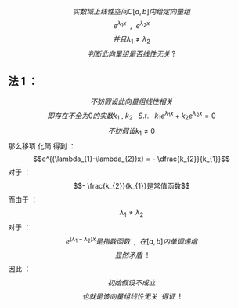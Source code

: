 $$实数域上线性空间C[a,b]内给定向量组$$
$$e^{\lambda_{1}x} \ \ , \ \ e^{\lambda_{2}x}$$
$$并且 \lambda_{1} \neq \lambda_{2}$$
$$判断此向量组是否线性无关 \ ?$$
## 法 1 ：
$$不妨假设此向量组线性相关$$
$$即存在不全为0的实数k_{1} \ , \ k_{2} \ \ \  S.t. \ \ \ k_{1}e^{\lambda_{1}x}+ k_{2}e^{\lambda_{2}x}=0$$
$$不妨假设k_{1} \neq 0$$
那么移项 化简 得到 ：
$$e^{(\lambda_{1}-\lambda_{2})x} = - \dfrac{k_{2}}{k_{1}}$$
对于 ：
$$- \frac{k_{2}}{k_{1}}是常值函数$$
而由于 ：
$$\lambda_{1} \neq \lambda_{2}$$
对于 ：
$$e^{(\lambda_{1}-\lambda_{2})x}是指数函数 \ \ , \ \ 在[a,b]内单调递增$$
$$显然矛盾 \ \ !$$
因此 ：
$$初始假设不成立$$
$$也就是该向量组线性无关 \ \ 得证 \ \ !$$
